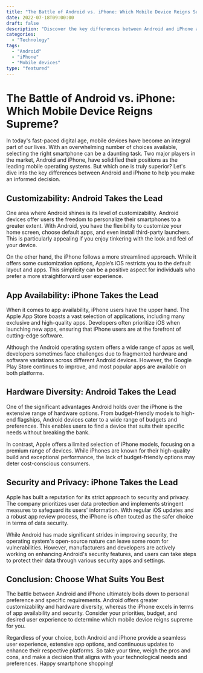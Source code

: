 ```yaml
--- 
title: "The Battle of Android vs. iPhone: Which Mobile Device Reigns Supreme?" 
date: 2022-07-18T09:00:00 
draft: false 
description: "Discover the key differences between Android and iPhone and determine which mobile device is the best fit for you." 
categories: 
  - "Technology" 
tags: 
  - "Android" 
  - "iPhone" 
  - "Mobile devices" 
type: "featured" 
--- 
```


# The Battle of Android vs. iPhone: Which Mobile Device Reigns Supreme?

In today's fast-paced digital age, mobile devices have become an integral part of our lives. With an overwhelming number of choices available, selecting the right smartphone can be a daunting task. Two major players in the market, Android and iPhone, have solidified their positions as the leading mobile operating systems. But which one is truly superior? Let's dive into the key differences between Android and iPhone to help you make an informed decision.

## Customizability: Android Takes the Lead

One area where Android shines is its level of customizability. Android devices offer users the freedom to personalize their smartphones to a greater extent. With Android, you have the flexibility to customize your home screen, choose default apps, and even install third-party launchers. This is particularly appealing if you enjoy tinkering with the look and feel of your device.

On the other hand, the iPhone follows a more streamlined approach. While it offers some customization options, Apple’s iOS restricts you to the default layout and apps. This simplicity can be a positive aspect for individuals who prefer a more straightforward user experience.

## App Availability: iPhone Takes the Lead

When it comes to app availability, iPhone users have the upper hand. The Apple App Store boasts a vast selection of applications, including many exclusive and high-quality apps. Developers often prioritize iOS when launching new apps, ensuring that iPhone users are at the forefront of cutting-edge software.

Although the Android operating system offers a wide range of apps as well, developers sometimes face challenges due to fragmented hardware and software variations across different Android devices. However, the Google Play Store continues to improve, and most popular apps are available on both platforms.

## Hardware Diversity: Android Takes the Lead

One of the significant advantages Android holds over the iPhone is the extensive range of hardware options. From budget-friendly models to high-end flagships, Android devices cater to a wide range of budgets and preferences. This enables users to find a device that suits their specific needs without breaking the bank.

In contrast, Apple offers a limited selection of iPhone models, focusing on a premium range of devices. While iPhones are known for their high-quality build and exceptional performance, the lack of budget-friendly options may deter cost-conscious consumers.

## Security and Privacy: iPhone Takes the Lead

Apple has built a reputation for its strict approach to security and privacy. The company prioritizes user data protection and implements stringent measures to safeguard its users' information. With regular iOS updates and a robust app review process, the iPhone is often touted as the safer choice in terms of data security.

While Android has made significant strides in improving security, the operating system's open-source nature can leave some room for vulnerabilities. However, manufacturers and developers are actively working on enhancing Android's security features, and users can take steps to protect their data through various security apps and settings.

## Conclusion: Choose What Suits You Best

The battle between Android and iPhone ultimately boils down to personal preference and specific requirements. Android offers greater customizability and hardware diversity, whereas the iPhone excels in terms of app availability and security. Consider your priorities, budget, and desired user experience to determine which mobile device reigns supreme for you.

Regardless of your choice, both Android and iPhone provide a seamless user experience, extensive app options, and continuous updates to enhance their respective platforms. So take your time, weigh the pros and cons, and make a decision that aligns with your technological needs and preferences. Happy smartphone shopping!
